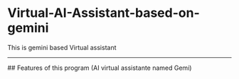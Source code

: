 # Virtual-AI-Assistant-based-on-gemini
This is gemini based Virtual assistant

<hr>
## Features of this program (AI virtual assistante named Gemi)
